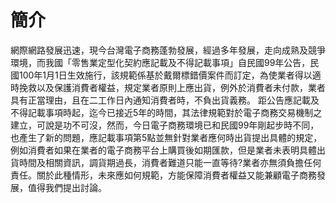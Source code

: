 # 簡介
網際網路發展迅速，現今台灣電子商務蓬勃發展，經過多年發展，走向成熟及競爭環境，而我國「零售業定型化契約應記載及不得記載事項」自民國99年公告，民國100年1月1日生效施行，該規範係基於戴爾標錯價案件而訂定，為使業者得以適時挽救以及保護消費者權益，規定業者原則上應出貨，例外於消費者未付款，業者具有正當理由，且在二工作日內通知消費者時，不負出貨義務。
距公告應記載及不得記載事項時起，迄今已接近5年的時間，其法律規範對於電子商務交易機制之建立，可說是功不可沒，然而，今日電子商務環境已和民國99年剛起步時不同，也產生了新的問題，應記載事項第5點並無針對業者應何時出貨提出具體的規定，例如消費者如果在業者的電子商務平台上購買後如期匯款，但是業者未表明具體出貨時間及相關資訊，調貨期過長，消費者難道只能一直等待?業者亦無須負擔任何責任。關於此種情形，未來應如何規範，方能保障消費者權益又能兼顧電子商務發展，值得我們提出討論。

